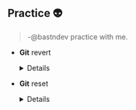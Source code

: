 ## Practice 👽
>-@bastndev practice with me.

- **Git** revert
  <details>
	
    >- $ `git revert <id>`
    >- $ `git revert 757c47725ee9605dd992b70085a6421bfeaa33be`
  </details>
<!-- -- -- - -- - --  Git2 -- - - - -- - - - - - -->
- **Git** reset
  <details>
	
    >- $ `git reset --hard <id>`
  </details>
<!-- -- -- - -- - --  pupusa -- - - - -- - - - - - -->
